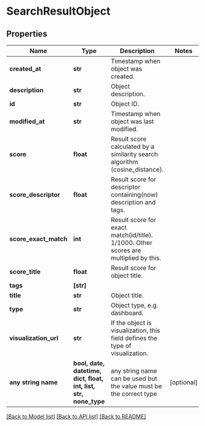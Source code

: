 # SearchResultObject


## Properties
Name | Type | Description | Notes
------------ | ------------- | ------------- | -------------
**created_at** | **str** | Timestamp when object was created. | 
**description** | **str** | Object description. | 
**id** | **str** | Object ID. | 
**modified_at** | **str** | Timestamp when object was last modified. | 
**score** | **float** | Result score calculated by a similarity search algorithm (cosine_distance). | 
**score_descriptor** | **float** | Result score for descriptor containing(now) description and tags. | 
**score_exact_match** | **int** | Result score for exact match(id/title). 1/1000. Other scores are multiplied by this. | 
**score_title** | **float** | Result score for object title. | 
**tags** | **[str]** |  | 
**title** | **str** | Object title. | 
**type** | **str** | Object type, e.g. dashboard. | 
**visualization_url** | **str** | If the object is visualization, this field defines the type of visualization. | 
**any string name** | **bool, date, datetime, dict, float, int, list, str, none_type** | any string name can be used but the value must be the correct type | [optional]

[[Back to Model list]](../README.md#documentation-for-models) [[Back to API list]](../README.md#documentation-for-api-endpoints) [[Back to README]](../README.md)


